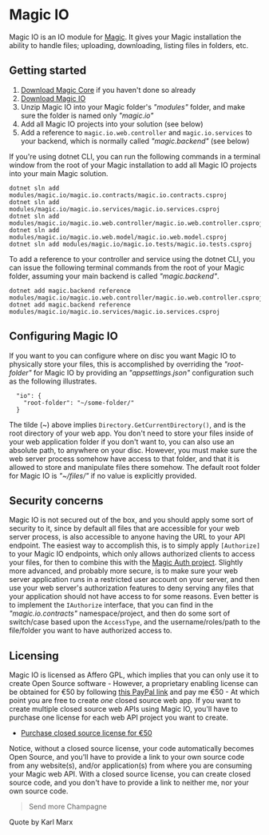 
# Magic IO

Magic IO is an IO module for [Magic](https://github.com/polterguy/magic). It gives your
Magic installation the ability to handle files; uploading, downloading, listing files in folders,
etc.

## Getting started

1. [Download Magic Core](https://github.com/polterguy/magic/releases) if you haven't done so already
2. [Download Magic IO](https://github.com/polterguy/magic.io/releases)
3. Unzip Magic IO into your Magic folder's _"modules"_ folder, and make sure the folder is named only _"magic.io"_
4. Add all Magic IO projects into your solution (see below)
5. Add a reference to `magic.io.web.controller` and `magic.io.services` to your backend, which is normally called _"magic.backend"_ (see below)

If you're using dotnet CLI, you can run the following commands in a terminal window from the root of your Magic installation
to add all Magic IO projects into your main Magic solution.

```
dotnet sln add modules/magic.io/magic.io.contracts/magic.io.contracts.csproj
dotnet sln add modules/magic.io/magic.io.services/magic.io.services.csproj
dotnet sln add modules/magic.io/magic.io.web.controller/magic.io.web.controller.csproj
dotnet sln add modules/magic.io/magic.io.web.model/magic.io.web.model.csproj
dotnet sln add modules/magic.io/magic.io.tests/magic.io.tests.csproj
```

To add a reference to your controller and service using the dotnet CLI, you can issue the following terminal
commands from the root of your Magic folder, assuming your main backend is called _"magic.backend"_.

```
dotnet add magic.backend reference modules/magic.io/magic.io.web.controller/magic.io.web.controller.csproj
dotnet add magic.backend reference modules/magic.io/magic.io.services/magic.io.services.csproj
```

## Configuring Magic IO

If you want to you can configure where on disc you want Magic IO to physically store your files, this
is accomplished by overriding the _"root-folder"_ for Magic IO by providing an _"appsettings.json"_
configuration such as the following illustrates.

```
  "io": {
    "root-folder": "~/some-folder/"
  }
```

The tilde (\~) above implies `Directory.GetCurrentDirectory()`, and is the root directory of your web app. You don't
need to store your files inside of your web application folder if you don't want to, you can also use an absolute path,
to anywhere on your disc. However, you must make sure the web server process somehow have access to that folder, and
that it is allowed to store and manipulate files there somehow. The default root folder for Magic IO is _"~/files/"_
if no value is explicitly provided.

## Security concerns

Magic IO is not secured out of the box, and you should apply some sort of security to it, since by default
all files that are accessible for your web server process, is also accessible to anyone having the URL
to your API endpoint. The easiest way to accomplish this, is to simply apply `[Authorize]`
to your Magic IO endpoints, which only allows authorized clients to access your files, for then to combine this
with the [Magic Auth project](https://github.com/polterguy/magic.auth). Slightly more
advanced, and probably more secure, is to make sure your web server application runs in a restricted user account
on your server, and then use your web server's authorization features to deny serving any files that your
application should not have access to for some reasons. Even better is to implement the `IAuthorize` interface,
that you can find in the _"magic.io.contracts"_ namespace/project, and then do some sort of switch/case
based upon the `AccessType`, and the username/roles/path to the file/folder you want to have authorized
access to.

## Licensing

Magic IO is licensed as Affero GPL, which implies that you can only use it to create Open Source software - However, a proprietary
enabling license can be obtained for €50 by following [this PayPal link](https://www.paypal.com/cgi-bin/webscr?cmd=_s-xclick&hosted_button_id=MD8B9E2X638QS) and
pay me €50 - At which point you are free to create _one_ closed source web app. If you want to create multiple closed source web APIs using Magic IO, you'll
have to purchase one license for each web API project you want to create.

* [Purchase closed source license for €50](https://www.paypal.com/cgi-bin/webscr?cmd=_s-xclick&hosted_button_id=MD8B9E2X638QS)

Notice, without a closed source license, your code automatically becomes Open Source, and you'll have to provide a link to your own source code from any website(s),
and/or application(s) from where you are consuming your Magic web API. With a closed source license, you can create closed source code, and you don't have to provide
a link to neither me, nor your own source code.

> Send more Champagne

Quote by Karl Marx
